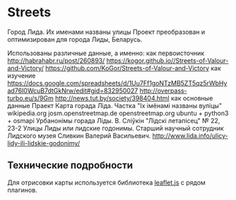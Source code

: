# Streets

Город Лида. Их именами названы улицы
Проект преобразован и оптимизирован для города Лиды, Беларусь.

Использованы различные данные, а именно:
 как первоисточник 
  http://habrahabr.ru/post/260893/
  https://kogor.github.io//Streets-of-Valour-and-Victory/
  https://github.com/KoGor/Streets-of-Valour-and-Victory
 как изучение
  https://docs.google.com/spreadsheets/d/1Uu7Ff1goNTzMB5ZT5qz5rWbHyad76I0WcuB7dtGkNrw/edit#gid=832950027
  http://overpass-turbo.eu/s/9Gm
  http://news.tut.by/society/398404.html
 как основные данные
  Праект Карта горада Ліда. Частка "Іх імёнамі названы вуліцы"
  wikipedia.org
  josm.openstreetmap.de
  openstreetmap.org
  ubuntu + python3 + osmapi
  Урбанонімы горада Ліды. В. Сліўкін "Лідскі летапісец" № 22, 23-2
  Улицы Лиды или лидские годонимы. Cтарший научный сотрудник Лидского музея Сливкин Валерий Васильевич. http://www.lida.info/ulicy-lidy-ili-lidskie-godonimy/


## Технические подробности
Для отрисовки карты используется библиотека [leaflet.js](http://leafletjs.com/) с рядом плагинов.
